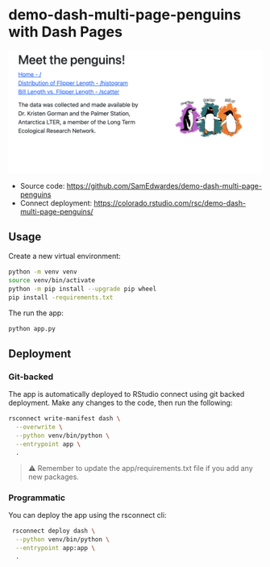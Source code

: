 # demo-dash-multi-page-penguins with Dash Pages

![Screenshot of the multi-page dash app](imgs/app-screenshot.png)

- Source code: <https://github.com/SamEdwardes/demo-dash-multi-page-penguins>
- Connect deployment: <https://colorado.rstudio.com/rsc/demo-dash-multi-page-penguins/>

## Usage

Create a new virtual environment:

```bash
python -m venv venv
source venv/bin/activate
python -m pip install --upgrade pip wheel
pip install -requirements.txt
```

The run the app:

```bash
python app.py
```

## Deployment

### Git-backed

The app is automatically deployed to RStudio connect using git backed deployment. Make any changes to the code, then run the following:

```bash
rsconnect write-manifest dash \
  --overwrite \
  --python venv/bin/python \
  --entrypoint app \
  .
```

> ⚠️ Remember to update the app/requirements.txt file if you add any new packages.

### Programmatic

You can deploy the app using the rsconnect cli:

```bash
 rsconnect deploy dash \
  --python venv/bin/python \
  --entrypoint app:app \
  .
```
